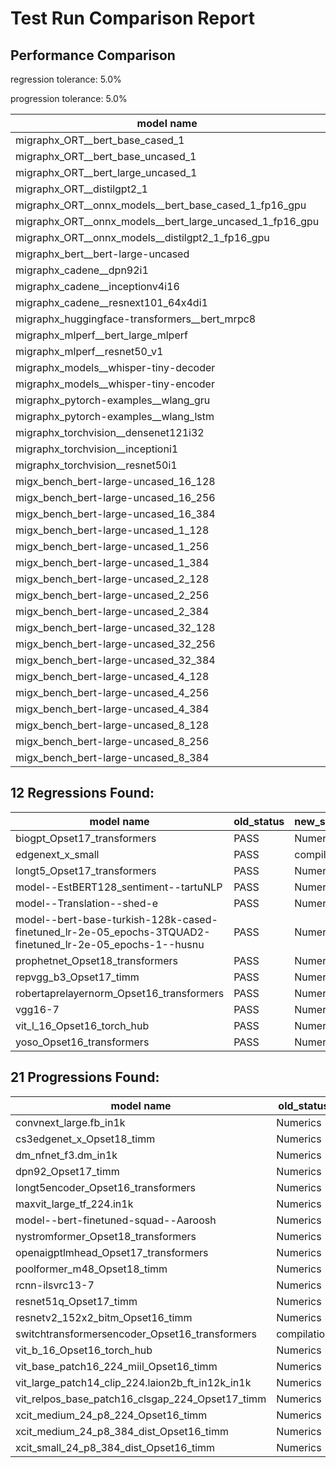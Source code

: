 # Test Run Comparison Report

## Performance Comparison

regression tolerance: 5.0%

progression tolerance: 5.0%

|model name|exit_status|analysis|old_time_ms|new_time_ms|change_ms|percent_change|
|---|---|---|---|---|---|---|
|migraphx_ORT__bert_base_cased_1|PASS|progression|154.4606|117.0098|-37.4508|-24.25%|
|migraphx_ORT__bert_base_uncased_1|PASS|within tol|116.002|115.7228|-0.2792|-0.24%|
|migraphx_ORT__bert_large_uncased_1|PASS|within tol|523.6869|524.3276|0.6407|0.12%|
|migraphx_ORT__distilgpt2_1|PASS|regression|68.3499|73.7563|5.4064|7.91%|
|migraphx_ORT__onnx_models__bert_base_cased_1_fp16_gpu|Numerics|progression|74.5586|62.1017|-12.4569|-16.71%|
|migraphx_ORT__onnx_models__bert_large_uncased_1_fp16_gpu|Numerics|within tol|296.7889|297.0059|0.217|0.07%|
|migraphx_ORT__onnx_models__distilgpt2_1_fp16_gpu|Numerics|within tol|34.1373|33.7643|-0.373|-1.09%|
|migraphx_bert__bert-large-uncased|PASS|regression|19.2261|26.1077|6.8817|35.79%|
|migraphx_cadene__dpn92i1|PASS|within tol|3.7192|3.7091|-0.0101|-0.27%|
|migraphx_cadene__inceptionv4i16|PASS|within tol|27.0259|27.222|0.1961|0.73%|
|migraphx_cadene__resnext101_64x4di1|PASS|within tol|4.3717|4.3636|-0.0081|-0.18%|
|migraphx_huggingface-transformers__bert_mrpc8|PASS|progression|7.213|6.8423|-0.3707|-5.14%|
|migraphx_mlperf__bert_large_mlperf|Numerics|within tol|27.0376|26.8523|-0.1854|-0.69%|
|migraphx_mlperf__resnet50_v1|Numerics|within tol|13.9234|14.1254|0.202|1.45%|
|migraphx_models__whisper-tiny-decoder|PASS|within tol|39.6717|40.7857|1.1141|2.81%|
|migraphx_models__whisper-tiny-encoder|Numerics|within tol|125.2476|123.887|-1.3607|-1.09%|
|migraphx_pytorch-examples__wlang_gru|PASS|progression|19.6688|18.3347|-1.3341|-6.78%|
|migraphx_pytorch-examples__wlang_lstm|PASS|regression|6.8334|8.9936|2.1602|31.61%|
|migraphx_torchvision__densenet121i32|PASS|within tol|17.6542|17.559|-0.0951|-0.54%|
|migraphx_torchvision__inceptioni1|PASS|within tol|4.3522|4.3209|-0.0313|-0.72%|
|migraphx_torchvision__resnet50i1|PASS|within tol|3.133|3.1337|0.0007|0.02%|
|migx_bench_bert-large-uncased_16_128|PASS|progression|52.4505|26.8969|-25.5536|-48.72%|
|migx_bench_bert-large-uncased_16_256|PASS|within tol|38.9442|39.3037|0.3595|0.92%|
|migx_bench_bert-large-uncased_16_384|PASS|within tol|57.7998|57.8757|0.0759|0.13%|
|migx_bench_bert-large-uncased_1_128|PASS|within tol|12.2621|12.242|-0.0201|-0.16%|
|migx_bench_bert-large-uncased_1_256|PASS|within tol|12.5849|12.4993|-0.0856|-0.68%|
|migx_bench_bert-large-uncased_1_384|PASS|within tol|19.231|19.2835|0.0525|0.27%|
|migx_bench_bert-large-uncased_2_128|PASS|progression|28.5024|12.5455|-15.9569|-55.98%|
|migx_bench_bert-large-uncased_2_256|PASS|within tol|19.4064|19.2344|-0.172|-0.89%|
|migx_bench_bert-large-uncased_2_384|PASS|within tol|19.9382|20.0202|0.082|0.41%|
|migx_bench_bert-large-uncased_32_128|PASS|within tol|37.5972|37.5816|-0.0156|-0.04%|
|migx_bench_bert-large-uncased_32_256|PASS|progression|73.3054|67.9162|-5.3893|-7.35%|
|migx_bench_bert-large-uncased_32_384|PASS|within tol|109.9883|113.1303|3.142|2.86%|
|migx_bench_bert-large-uncased_4_128|PASS|within tol|19.4131|19.3411|-0.072|-0.37%|
|migx_bench_bert-large-uncased_4_256|PASS|within tol|20.4953|20.3029|-0.1923|-0.94%|
|migx_bench_bert-large-uncased_4_384|PASS|within tol|24.0852|23.9677|-0.1175|-0.49%|
|migx_bench_bert-large-uncased_8_128|PASS|within tol|20.804|20.5281|-0.2759|-1.33%|
|migx_bench_bert-large-uncased_8_256|PASS|within tol|27.4935|27.3477|-0.1458|-0.53%|
|migx_bench_bert-large-uncased_8_384|PASS|within tol|34.3388|34.4338|0.0951|0.28%|

## 12 Regressions Found:

|model name|old_status|new_status|
|---|---|---|
|biogpt_Opset17_transformers|PASS|Numerics|
|edgenext_x_small|PASS|compilation|
|longt5_Opset17_transformers|PASS|Numerics|
|model--EstBERT128_sentiment--tartuNLP|PASS|Numerics|
|model--Translation--shed-e|PASS|Numerics|
|model--bert-base-turkish-128k-cased-finetuned_lr-2e-05_epochs-3TQUAD2-finetuned_lr-2e-05_epochs-1--husnu|PASS|Numerics|
|prophetnet_Opset18_transformers|PASS|Numerics|
|repvgg_b3_Opset17_timm|PASS|Numerics|
|robertaprelayernorm_Opset16_transformers|PASS|Numerics|
|vgg16-7|PASS|Numerics|
|vit_l_16_Opset16_torch_hub|PASS|Numerics|
|yoso_Opset16_transformers|PASS|Numerics|

## 21 Progressions Found:

|model name|old_status|new_status|
|---|---|---|
|convnext_large.fb_in1k|Numerics|PASS|
|cs3edgenet_x_Opset18_timm|Numerics|PASS|
|dm_nfnet_f3.dm_in1k|Numerics|PASS|
|dpn92_Opset17_timm|Numerics|PASS|
|longt5encoder_Opset16_transformers|Numerics|PASS|
|maxvit_large_tf_224.in1k|Numerics|PASS|
|model--bert-finetuned-squad--Aaroosh|Numerics|PASS|
|nystromformer_Opset18_transformers|Numerics|PASS|
|openaigptlmhead_Opset17_transformers|Numerics|PASS|
|poolformer_m48_Opset18_timm|Numerics|PASS|
|rcnn-ilsvrc13-7|Numerics|PASS|
|resnet51q_Opset17_timm|Numerics|PASS|
|resnetv2_152x2_bitm_Opset16_timm|Numerics|PASS|
|switchtransformersencoder_Opset16_transformers|compilation|PASS|
|vit_b_16_Opset16_torch_hub|Numerics|PASS|
|vit_base_patch16_224_miil_Opset16_timm|Numerics|PASS|
|vit_large_patch14_clip_224.laion2b_ft_in12k_in1k|Numerics|PASS|
|vit_relpos_base_patch16_clsgap_224_Opset17_timm|Numerics|PASS|
|xcit_medium_24_p8_224_Opset16_timm|Numerics|PASS|
|xcit_medium_24_p8_384_dist_Opset16_timm|Numerics|PASS|
|xcit_small_24_p8_384_dist_Opset16_timm|Numerics|PASS|


